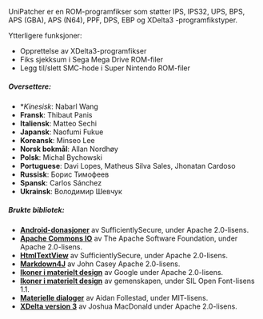UniPatcher er en ROM-programfikser som støtter IPS, IPS32, UPS, BPS, APS (GBA), APS (N64), PPF, DPS, EBP og XDelta3 -programfikstyper.

Ytterligere funksjoner:

- Opprettelse av XDelta3-programfikser
- Fiks sjekksum i Sega Mega Drive ROM-filer
- Legg til/slett SMC-hode i Super Nintendo ROM-filer

##### Oversettere:

- **Kinesisk*: Nabarl Wang
- **Fransk**: Thibaut Panis
- **Italiensk**: Matteo Sechi
- **Japansk**: Naofumi Fukue
- **Koreansk**: Minseo Lee
- **Norsk bokmål**: Allan Nordhøy
- **Polsk**: Michal Bychowski
- **Portuguese**: Davi Lopes, Matheus Silva Sales, Jhonatan Cardoso
- **Russisk**: Борис Тимофеев
- **Spansk**: Carlos Sánchez
- **Ukrainsk**: Володимир Шевчук

##### Brukte bibliotek:

- [**Android-donasjoner**](https://github.com/SufficientlySecure/donations) av SufficientlySecure, under Apache 2.0-lisens.
- [**Apache Commons IO**](https://commons.apache.org/proper/commons-io/) av The Apache Software Foundation, under Apache 2.0-lisens.
- [**HtmlTextView**](https://github.com/SufficientlySecure/html-textview) av SufficientlySecure, under Apache 2.0-lisens.
- [**Markdown4J**](https://github.com/jdcasey/markdown4j) av John Casey Apache 2.0-lisens.
- [**Ikoner i materielt design**](https://github.com/google/material-design-icons) av Google under Apache 2.0-lisens.
- [**Ikoner i materielt design**](https://materialdesignicons.com) av gemenskapen, under SIL Open Font-lisens 1.1.
- [**Materielle dialoger**](https://github.com/afollestad/material-dialogs) av Aidan Follestad, under MIT-lisens.
- [**XDelta version 3**](https://github.com/jmacd/xdelta) av Joshua MacDonald under Apache 2.0-lisens.